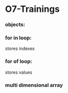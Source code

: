 ﻿# O7-Trainings

### objects:
### for in loop:
 stores indexes 
### for of loop:
stores values 

### multi dimensional array

